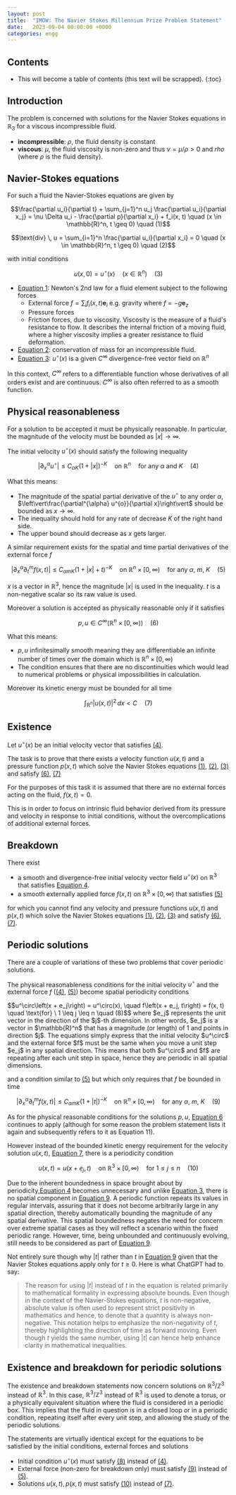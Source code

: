 ```yaml
---
layout: post
title:  "IMOW: The Navier Stokes Millennium Prize Problem Statement"
date:   2023-09-04 00:00:00 +0000
categories: engg
---
```

<script>
    window.onload = function(){
        let chatgptSpans = Array.from(document.querySelectorAll('.chatgpt'))
        let btn = document.querySelector('button')
        var togglBtn= function(){
            if (window.scrollY >= 50) {
              btn.style.display = "block";
            } else {
              btn.style.display = "none";
            }
          }

        window.addEventListener('scroll', togglBtn)

        btn.addEventListener('click',
        function (e){
            let currentlyShown = btn.classList.contains('shown');
            if(currentlyShown){
                btn.classList.remove('shown');
                btn.classList.add('hidden');
                btn.innerText = btn.innerText.replace('Hide', 'Show');
            } else {
                btn.classList.remove('hidden');
                btn.classList.add('shown');
                btn.innerText = btn.innerText.replace('Show', 'Hide');
            }
            chatgptSpans.forEach((x)=>{
                if(currentlyShown){
                    x.classList.remove('chatgpt-active');
                }
                else{
                    x.classList.add('chatgpt-active');
                }

            })

        })
    }
</script>

<style>
    button{
        position: fixed;
        right: 0;
        top:0;
        background: #2a7ae2;
        opacity: 0.8;
        padding: 10px;
        border:None;
        font-size: large;
        color:white;
        cursor: pointer;
        display: none;

    }
    button:hover{
        opacity: 0.9;
    }
    .chatgpt-active{
        background-color:#ffff0096;
    }
</style>

<button class='hidden'>Show AI-Assisted</button>

<h2> Contents </h2>

* This will become a table of contents (this text will be scrapped).
{:toc}

## Introduction

The problem is concerned with solutions for the Navier Stokes equations in $\mathbb{R}_3$ for a viscous incompressible fluid. 
- **incompressible**: $\rho$, the fluid density is constant
- **viscous**: $\mu$, the fluid viscosity is non-zero and thus $\nu = \mu / \rho > 0$ and $rho$ (where $\rho$ is the fluid density).

## Navier-Stokes equations
For such a fluid the Navier-Stokes equations are given by

<span markdown=1 id ='eqn1'>$$\frac{\partial u_i}{\partial t} + \sum_{j=1}^n u_j \frac{\partial u_i}{\partial x_j} = \nu \Delta u_i - \frac{\partial p}{\partial x_i} + f_i(x, t) \quad (x \in \mathbb{R}^n, t \geq 0) \quad (1)$$</span>

<span markdown=1 id ='eqn2'>$$\text{div} \, u = \sum_{i=1}^n \frac{\partial u_i}{\partial x_i} = 0 \quad (x \in \mathbb{R}^n, t \geq 0) \quad (2)$$</span>

with initial conditions

<span markdown=1 id ='eqn3'>$$u(x, 0) = u^\circ(x) \quad (x \in \mathbb{R}^n)  \quad (3)$$</span>

- <a href="#eqn1" markdown=1>Equation 1</a>: Newton's 2nd law for a fluid element subject to the following forces
    - External force $f = \sum_i f_i(x, t)\mathbf{e}_i$ e.g. gravity where $f = -g\mathbf{e}_z$
    - Pressure forces
    - Friction forces, <span class='chatgpt' markdown=1>due to viscosity. Viscosity is the measure of a fluid's resistance to flow. It describes the internal friction of a moving fluid, where a higher viscosity implies a greater resistance to fluid deformation.</span>
- <a href="#eqn2" markdown=1>Equation 2</a>: conservation of mass for an incompressible fluid. 
- <a href="#eqn3" markdown=1>Equation 3</a>: $u^\circ(x)$ is a given $C^\infty$ divergence-free vector field on $\mathbb{R}^n$

<span class='chatgpt' markdown=1>In this context, $C^\infty$ refers to a differentiable function whose derivatives of all orders exist and are continuous. $C^\infty$ is also often referred to as a smooth function.</span>


## Physical reasonableness

For a solution to be accepted it must be physically reasonable. In particular, the magnitude of the velocity must be bounded as $\lvert x \rvert \rightarrow \infty$.

The initial velocity $u^\circ(x)$ should satisfy the following inequality 

<span id="eqn4" markdown=1>$$\left\vert\partial_x^{\alpha} u^{\circ}\right\vert \leq C_{\alpha K} (1 + \left\vert x \right\vert)^{-K} \quad \text{on} \ \mathbb{R}^n \quad \text{for any} \ \alpha \ \text{and} \ K \quad (4)$$</span>

What this means:
- The magnitude of the spatial partial derivative of the $u^\circ$ to any order $\alpha$, $\left\vert\frac{\partial^{\alpha} u^{o}}{\partial x}\right\vert$ should be bounded as $x \rightarrow \infty$.
- The inequality should hold for any rate of decrease $K$ of the right hand side.
- The upper bound should decrease as $x$ gets larger.

A similar requirement exists for the spatial and time partial derivatives of the external force $f$

 <span id="eqn5" markdown=1>$$\left\vert\partial_x^{\alpha} \partial_t^m f(x, t) \right\vert \leq C_{\alpha m K} (1 + \left\vert x \right\vert + t)^{-K} \quad \text{on} \ \mathbb{R}^n \times [0, \infty) \quad \text{for any} \ \alpha,\ m,\  K \quad \text{(5)}$$</span>

$x$ is a vector in $\mathbb{R}^3$, hence the magnitude $\left\vert x \right\vert$ is used in the inequality. $t$ is a non-negative scalar so its raw value is used. 

Moreover a solution is accepted as physically reasonable only if it satisfies

<span id="eqn6" markdown=1>$$p, u \in C^\infty(\mathbb{R}^n \times [0, \infty))\quad (6)$$</span>

What this means:
- <span class='chatgpt' markdown=1>$p, u$ infinitesimally smooth meaning they are differentiable an infinite number of times over the domain which is $\mathbb{R}^n \times [0, \infty)$</span>
- <span class='chatgpt' markdown=1>The condition ensures that there are no discontinuities which would lead to numerical problems or physical impossibilities in calculation.</span>

Moreover its kinetic energy must be bounded for all time

<span id="eqn7" markdown=1>$$\int_{\mathbb{R}^n} |u(x, t)|^2 \, dx < C\quad (7)$$</span>

## Existence
Let $u^\circ(x)$ be an initial velocity vector that satisfies [(4)](#eqn4).

The task is to prove that there exists a velocity function $u(x, t)$ and a pressure function $p(x, t)$ which solve the Navier Stokes equations [(1)](#eqn1), [(2)](#eqn2), [(3)](#eqn3) and satisfy [(6)](#eqn6), [(7)](#eqn7)

For the purposes of this task it is assumed that there are no external forces acting on the fluid, $f(x, t) = 0$. 

<span class='chatgpt' markdown=1>This is in order to focus on intrinsic fluid behavior derived from its pressure and velocity in response to initial conditions, without the overcomplications of additional external forces.</span>

## Breakdown
There exist 
- a smooth and divergence-free initial velocity vector field $u^\circ(x)$ on $\mathbb{R}^3$ that satisfies <a href="#eqn4" markdown=1>Equation 4</a>.
- a smooth externally applied force $f(x, t)$ on $\mathbb{R}^3 \times [0, \infty)$ that satisfies [(5)](#eqn5)

for which you cannot find any velocity and pressure functions $u(x, t)$ and $p(x, t)$ which solve the Navier Stokes equations [(1)](#eqn1), [(2)](#eqn2), [(3)](#eqn3) and satisfy [(6)](#eqn6), [(7)](#eqn7).

## Periodic solutions

There are a couple of variations of these two problems that cover periodic solutions. 

The physical reasonableness conditions for the initial velocity $u^\circ$ and the external force $f$ ([(4)](#eqn4), [(5)](#eqn5)) become spatial periodicity conditions

<span id="eqn8" markdown=1>
$$u^\circ\left(x + e_j\right) = u^\circ(x), \quad
    f\left(x + e_j, t\right) = f(x, t) \quad \text{for} \  1 \leq j \leq n \quad (8)$$
</span>

<span class='chatgpt' markdown=1>
where  $e_j$ represents the unit vector in the direction of the $j$-th dimension. In other words, $e_j$ is a vector in $\mathbb{R}^n$ that has a magnitude (or length) of 1 and points in direction $j$.</span>


<span class='chatgpt' markdown=1>
The equations simply express that the initial velocity $u^\circ$ and the external force $f$ must be the same when you move a unit step $e_j$ in any spatial direction. This means that both $u^\circ$ and $f$ are repeating after each unit step in space, hence they are periodic in all spatial dimensions.
</span>

and a condition similar to [(5)](#eqn5) but which only requires that $f$ be bounded in time

 <span id="eqn9" markdown=1>$$\left\vert\partial_x^{\alpha} \partial_t^m f(x, t) \right\vert \leq C_{\alpha m K} (1 + \left\vert t \right\vert)^{-K} \quad \text{on} \ \mathbb{R}^n \times [0, \infty) \quad \text{for any} \ \alpha,\ m,\  K \quad (9)$$</span>

As for the physical reasonable conditions for the solutions $p, u$, [Equation 6](#eqn6) continues to apply (although for some reason the problem statement lists it again and subsequently refers to it as Equation 11). 

However instead of the bounded kinetic energy requirement for the velocity solution $u(x, t)$, [Equation 7](#eqn7), there is a periodicity condition

<span id="eqn10" markdown=1>$$u(x, t) = u\left(x + e_j, t\right) \quad \text{on} \ \mathbb{R}^3 \times [0, \infty) \quad \text{for} \  1 \leq j \leq n \quad (10)$$</span>

<span class='chatgpt'>Due to the inherent boundedness in space brought about by periodicity,[Equation 4](#eqn4) becomes unnecessary and unlike [Equation 3](#eqn3), there is no spatial component in [Equation 9](#eqn9). A periodic function repeats its values in regular intervals, assuring that it does not become arbitrarily large in any spatial direction, thereby automatically bounding the magnitude of any spatial derivative. This spatial boundedness negates the need for concern over extreme spatial cases as they will reflect a scenario within the fixed periodic range. However, time, being unbounded and continuously evolving, still needs to be considered as part of [Equation 9](#eqn9).</span>

Not entirely sure though why $\lvert t \rvert$ rather than $t$ in [Equation 9](#eqn9) given that the Navier Stokes equations apply only for $t \geq 0$. Here is what ChatGPT had to say:

><span class='chatgpt'>The reason for using $|t|$ instead of $t$ in the equation is related primarily to mathematical formality in expressing absolute bounds. Even though in the context of the Navier-Stokes equations, $t$ is non-negative, absolute value is often used to represent strict positivity in mathematics and hence, to denote that a quantity is always non-negative. This notation helps to emphasize the non-negativity of $t$, thereby highlighting the direction of time as forward moving. Even though $t$ yields the same number, using $|t|$ can hence help enhance clarity in mathematical inequalities.</span>

## Existence and breakdown for periodic solutions

The existence and breakdown statements now concern solutions on $\mathbb{R}^3/\mathbb{Z}^3$ instead of $\mathbb{R}^3$. <span class='chatgpt' markdown=1>In this case, $\mathbb{R}^3/\mathbb{Z}^3$ instead of $\mathbb{R}^3$ is used to denote a torus, or a physically equivalent situation where the fluid is considered in a periodic box. This implies that the fluid in question is in a closed loop or in a periodic condition, repeating itself after every unit step, and allowing the study of the periodic solutions.</span>

The statements are virtually identical except for the equations to be satisfied by the initial conditions, external forces and solutions

- Initial condition $u^\circ(x)$ must satisfy [(8)](#eqn8) instead of [(4)](#eqn8). 
- External force (non-zero for breakdown only) must satisfy [(9)](#eqn8) instead of [(5)](#eqn8).
- Solutions $u(x, t), p(x, t)$ must satisfy [(10)](#eqn10) instead of [(7)](#eqn7).
